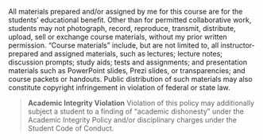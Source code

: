 All materials prepared and/or assigned by me for this course are for the students’ educational benefit. Other than for permitted collaborative work, students may not photograph, record, reproduce, transmit, distribute, upload, sell or exchange course materials, without my prior written permission. “Course materials” include, but are not limited to, all instructor-prepared and assigned materials, such as lectures; lecture notes; discussion prompts; study aids; tests and assignments; and presentation materials such as PowerPoint slides, Prezi slides, or transparencies; and course packets or handouts. Public distribution of such materials may also constitute copyright infringement in violation of federal or state law. 

> **Academic Integrity Violation**
> Violation of this policy may additionally subject a student to a finding of “academic dishonesty” under the Academic Integrity Policy and/or disciplinary charges under the Student Code of Conduct.